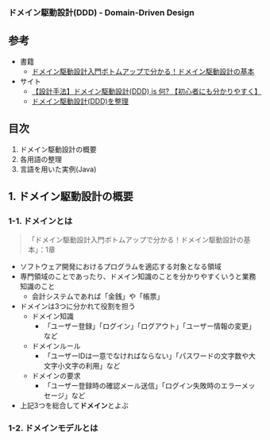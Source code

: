 ### ドメイン駆動設計(DDD) - Domain-Driven Design

## 参考
* 書籍
    * [ドメイン駆動設計入門ボトムアップで分かる！ドメイン駆動設計の基本](https://www.shoeisha.co.jp/book/detail/9784798150727)
* サイト
    * [【設計手法】ドメイン駆動設計(DDD) is 何? 【初心者にも分かりやすく】](https://qiita.com/kim_t0814/items/1a50bbdd8ef3ec780185)
    * [ドメイン駆動設計(DDD)を整理](https://zenn.dev/sutamac/articles/7e864fb9e30d70)

## 目次
1. ドメイン駆動設計の概要
2. 各用語の整理
3. 言語を用いた実例(Java)

## 1. ドメイン駆動設計の概要

### 1-1. ドメインとは
> 「ドメイン駆動設計入門ボトムアップで分かる！ドメイン駆動設計の基本」：1章

* ソフトウェア開発におけるプログラムを適応する対象となる領域
* 専門領域のことであったり、ドメイン知識のことを分かりやすくいうと業務知識のこと
    * 会計システムであれば「金銭」や「帳票」
* ドメインは3つに分かれて役割を担う
    * ドメイン知識
        * 「ユーザー登録」「ログイン」「ログアウト」「ユーザー情報の変更」など
    * ドメインルール
        * 「ユーザーIDは一意でなければならない」「パスワードの文字数や大文字小文字の利用」など
    * ドメインの要求
        * 「ユーザー登録時の確認メール送信」「ログイン失敗時のエラーメッセージ」など
* 上記3つを総合して**ドメイン**とよぶ

### 1-2. ドメインモデルとは
